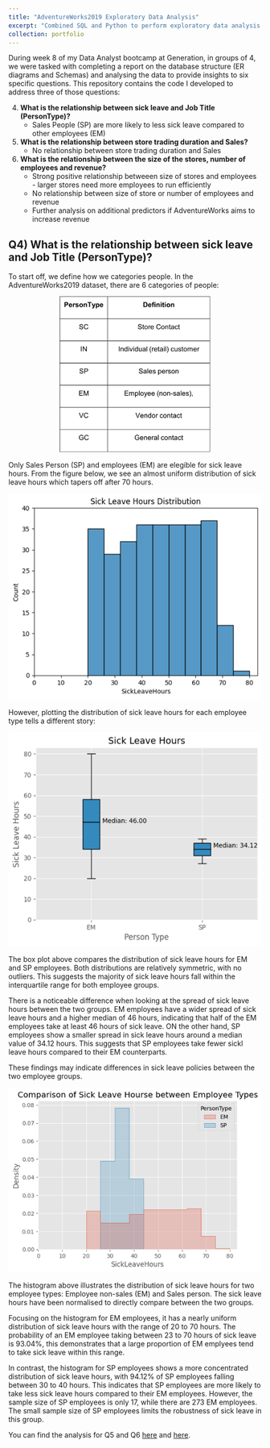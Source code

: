 ```yaml
---
title: "AdventureWorks2019 Exploratory Data Analysis"
excerpt: "Combined SQL and Python to perform exploratory data analysis on the AdventureWorks2019 dataset."
collection: portfolio
---
```



During week 8 of my Data Analyst bootcamp at Generation, in groups of 4, we were tasked with completing a report on the database structure (ER diagrams and Schemas) and analysing the data to provide insights to six specific questions. This repository contains the code I developed to address three of those questions:

4. **What is the relationship between sick leave and Job Title (PersonType)?**
   -  Sales People (SP) are more likely to less sick leave compared to other employees (EM)
6. **What is the relationship between store trading duration and Sales?**
   - No relationship between store trading duration and Sales
8. **What is the relationship between the size of the stores, number of employees and revenue?**
   - Strong positive relationship betweeen size of stores and employees - larger stores need more employees to run efficiently
   - No relationship between size of store or number of employees and revenue
   - Further analysis on additional predictors if AdventureWorks aims to increase revenue

## Q4) What is the relationship between sick leave and Job Title (PersonType)?

To start off, we define how we categories people. In the AdventureWorks2019 dataset, there are 6 categories of people:

<p align="center">
  <img src="https://github.com/SJackson123/SJackson.github.io/blob/master/images/AdventureWorks/PersonType.png?raw=true" alt="person_type" width="300px"/>
</p>

Only Sales Person (SP) and employees (EM) are elegible for sick leave hours. From the figure below, we see an almost uniform distribution of sick leave hours which tapers off after 70 hours.

<p align="center">
  <img src="https://github.com/SJackson123/SJackson.github.io/blob/master/images/AdventureWorks/histogram_hours.png?raw=true" alt="sick leave hours distribution" width="640px"/>
</p>

However, plotting the distribution of sick leave hours for each employee type tells a different story:

<p align="center">
  <img src="https://github.com/SJackson123/SJackson.github.io/blob/master/images/AdventureWorks/boxplot_persontype.png?raw=true" alt="normalised histogram" width="640px"/>
</p>

The box plot above compares the distribution of sick leave hours for EM and SP employees. Both distributions are relatively symmetric, with no outliers. This suggests the majority of sick leave hours fall within the interquartile range for both employee groups.

There is a noticeable difference when looking at the spread of sick leave hours between the two groups. EM employees have a wider spread of sick leave hours and a higher median of 46 hours, indicating that half of the EM employees take at least 46 hours of sick leave. ON the other hand, SP employees show a smaller spread in sick leave hours around a median value of 34.12 hours. This suggests that SP employees take fewer sickl leave hours compared to their EM counterparts.

These findings may indicate differences in sick leave policies between the two employee groups.

<p align="center">
  <img src="https://github.com/SJackson123/SJackson.github.io/blob/master/images/AdventureWorks/hist_separate_type.png?raw=true" alt="normalised histogram" width="640"/>
</p>

The histogram above illustrates the distribution of sick leave hours for two employee types: Employee non-sales (EM) and Sales person. The sick leave hours have been normalised to directly compare between the two groups.

Focusing on the histogram for EM employees, it has a nearly uniform distribution of sick leave hours with the range of 20 to 70 hours. The probability of an EM employee taking between 23 to 70 hours of sick leave is 93.04%, this demonstrates that a large proportion of EM emplyees tend to take sick leave within this range.

In contrast, the histogram for SP employees shows a more concentrated distribution of sick leave hours, with 94.12% of SP employees falling between 30 to 40 hours. This indicates that SP employees are more likely to take less sick leave hours compared to their EM employees. However, the sample size of SP employees is only 17, while there are 273 EM employees. The small sample size of SP employees limits the robustness of sick leave in this group.

You can find the analysis for Q5 and Q6  [here](https://github.com/SJackson123/AdventureWorks2019-Analysis/blob/main/Q5_analysis.ipynb) and [here](https://github.com/SJackson123/AdventureWorks2019-Analysis/blob/main/Q6_analysis_final.ipynb).


